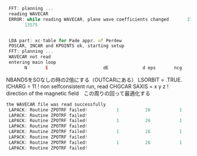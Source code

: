 ```js
 FFT: planning ...
 reading WAVECAR
 ERROR: while reading WAVECAR, plane wave coefficients changed       27150
       13575
```

```js

 LDA part: xc-table for Pade appr. of Perdew
 POSCAR, INCAR and KPOINTS ok, starting setup
 FFT: planning ...
 WAVECAR not read
 entering main loop
       N       E                     dE             d eps       ncg     rms          rms(c)
```







 
NBANDSをSOなしの時の2倍にする（OUTCARにある）
LSORBIT = .TRUE.
ICHARG = 11 ! non selfconsistent run, read CHGCAR
SAXIS = x y z ! direction of the magnetic field　この周りの回って最適化する

```js
the WAVECAR file was read successfully
 LAPACK: Routine ZPOTRF failed!           1          26           1
 LAPACK: Routine ZPOTRF failed!
 LAPACK: Routine ZPOTRF failed!           1          26           1
 LAPACK: Routine ZPOTRF failed!
 LAPACK: Routine ZPOTRF failed!           1          26           1
 LAPACK: Routine ZPOTRF failed!
 LAPACK: Routine ZPOTRF failed!           1          26           1
 LAPACK: Routine ZPOTRF failed!

```

